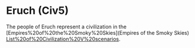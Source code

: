 # Eruch (Civ5)

The people of Eruch represent a civilization in the [Empires%20of%20the%20Smoky%20Skies](Empires of the Smoky Skies) [List%20of%20Civilization%20V%20scenarios](scenario).
